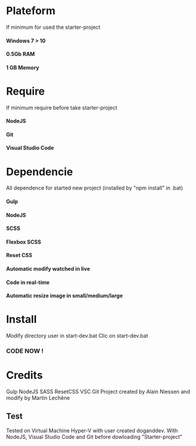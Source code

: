 # Plateform
If minimum for used the starter-project
#### Windows 7 > 10
#### 0.5Gb RAM
#### 1 GB Memory

# Require
If minimum require before take starter-project
#### NodeJS
#### Git
#### Visual Studio Code

# Dependencie
All dependence for started new project (installed by "npm install" in .bat)
#### Gulp
#### NodeJS
#### SCSS
#### Flexbox SCSS
#### Reset CSS
#### Automatic modify watched in live
#### Code in real-time
#### Automatic resize image in small/medium/large

# Install 
Modify directory user in start-dev.bat
Clic on start-dev.bat
### CODE NOW !

# Credits 
Gulp
NodeJS
SASS
ResetCSS
VSC
Git
Project created by Alain Niessen and modify by Martin Lechêne

## Test
Tested on Virtual Machine Hyper-V with user created doganddev.
With NodeJS, Visual Studio Code and Git before dowloading "Starter-project"
